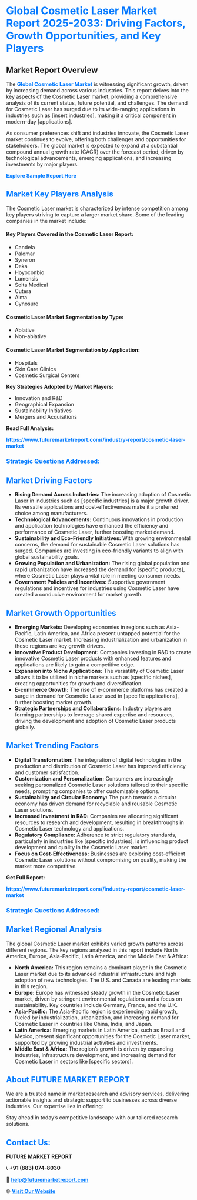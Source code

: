 <h1 style="color: #007BFF;">Global Cosmetic Laser Market Report 2025-2033: Driving Factors, Growth Opportunities, and Key Players</h1>

<section id="overview">
<h2>Market Report Overview</h2>
<p>The <a href="https://www.futuremarketreport.com//industry-report/cosmetic-laser-market" style="color: #007BFF; text-decoration: none;"><strong>Global Cosmetic Laser Market</strong></a> is witnessing significant growth, driven by increasing demand across various industries. This report delves into the key aspects of the Cosmetic Laser market, providing a comprehensive analysis of its current status, future potential, and challenges. The demand for Cosmetic Laser has surged due to its wide-ranging applications in industries such as [insert industries], making it a critical component in modern-day [applications].</p>
<p>As consumer preferences shift and industries innovate, the Cosmetic Laser market continues to evolve, offering both challenges and opportunities for stakeholders. The global market is expected to expand at a substantial compound annual growth rate (CAGR) over the forecast period, driven by technological advancements, emerging applications, and increasing investments by major players.</p>
</section>

<section id="overview">
<p><a href="https://www.futuremarketreport.com//request-sample/reportId=64719" style="color: #007BFF; text-decoration: none;"><strong>Explore Sample Report Here</strong></a></p>
</section>

<section id="key-players">
<h2 style="color: #007BFF;">Market Key Players Analysis</h2>
<p>The Cosmetic Laser market is characterized by intense competition among key players striving to capture a larger market share. Some of the leading companies in the market include:</p>
<h4>Key Players Covered in the Cosmetic Laser Report:</h4>
<ul><li>Candela</li><li>Palomar</li><li>Syneron</li><li>Deka</li><li>Hoyoconbio</li><li>Lumensis</li><li>Solta Medical</li><li>Cutera</li><li>Alma</li><li>Cynosure</li></ul>
<h4>Cosmetic Laser Market Segmentation by Type:</h4>
<ul><li>Ablative</li><li>Non-ablative</li></ul>

<h4>Cosmetic Laser Market Segmentation by Application:</h4>
<ul><li>Hospitals</li><li>Skin Care Clinics</li><li>Cosmetic Surgical Centers</li></ul>
<p><strong>Key Strategies Adopted by Market Players:</strong></p>
<ul>
<li>Innovation and R&D</li>
<li>Geographical Expansion</li>
<li>Sustainability Initiatives</li>
<li>Mergers and Acquisitions</li>
</ul>
</section>

<section>
<p><strong>Read Full Analysis: </strong></p><a href="https://www.futuremarketreport.com//industry-report/cosmetic-laser-market" style="color: #007BFF; text-decoration: none;"><strong>https://www.futuremarketreport.com//industry-report/cosmetic-laser-market</strong></a>
<h3 style="color: #007BFF;">Strategic Questions Addressed:</h3>
</section>

<section id="driving-factors">
<h2 style="color: #007BFF;">Market Driving Factors</h2>
<ul>
<li><strong>Rising Demand Across Industries:</strong> The increasing adoption of Cosmetic Laser in industries such as [specific industries] is a major growth driver. Its versatile applications and cost-effectiveness make it a preferred choice among manufacturers.</li>
<li><strong>Technological Advancements:</strong> Continuous innovations in production and application technologies have enhanced the efficiency and performance of Cosmetic Laser, further boosting market demand.</li>
<li><strong>Sustainability and Eco-Friendly Initiatives:</strong> With growing environmental concerns, the demand for sustainable Cosmetic Laser solutions has surged. Companies are investing in eco-friendly variants to align with global sustainability goals.</li>
<li><strong>Growing Population and Urbanization:</strong> The rising global population and rapid urbanization have increased the demand for [specific products], where Cosmetic Laser plays a vital role in meeting consumer needs.</li>
<li><strong>Government Policies and Incentives:</strong> Supportive government regulations and incentives for industries using Cosmetic Laser have created a conducive environment for market growth.</li>
</ul>
</section>

<section id="growth-opportunities">
<h2 style="color: #007BFF;">Market Growth Opportunities</h2>
<ul>
<li><strong>Emerging Markets:</strong> Developing economies in regions such as Asia-Pacific, Latin America, and Africa present untapped potential for the Cosmetic Laser market. Increasing industrialization and urbanization in these regions are key growth drivers.</li>
<li><strong>Innovative Product Development:</strong> Companies investing in R&D to create innovative Cosmetic Laser products with enhanced features and applications are likely to gain a competitive edge.</li>
<li><strong>Expansion into Niche Applications:</strong> The versatility of Cosmetic Laser allows it to be utilized in niche markets such as [specific niches], creating opportunities for growth and diversification.</li>
<li><strong>E-commerce Growth:</strong> The rise of e-commerce platforms has created a surge in demand for Cosmetic Laser used in [specific applications], further boosting market growth.</li>
<li><strong>Strategic Partnerships and Collaborations:</strong> Industry players are forming partnerships to leverage shared expertise and resources, driving the development and adoption of Cosmetic Laser products globally.</li>
</ul>
</section>

<section id="trending-factors">
<h2 style="color: #007BFF;">Market Trending Factors</h2>
<ul>
<li><strong>Digital Transformation:</strong> The integration of digital technologies in the production and distribution of Cosmetic Laser has improved efficiency and customer satisfaction.</li>
<li><strong>Customization and Personalization:</strong> Consumers are increasingly seeking personalized Cosmetic Laser solutions tailored to their specific needs, prompting companies to offer customizable options.</li>
<li><strong>Sustainability and Circular Economy:</strong> The push towards a circular economy has driven demand for recyclable and reusable Cosmetic Laser solutions.</li>
<li><strong>Increased Investment in R&D:</strong> Companies are allocating significant resources to research and development, resulting in breakthroughs in Cosmetic Laser technology and applications.</li>
<li><strong>Regulatory Compliance:</strong> Adherence to strict regulatory standards, particularly in industries like [specific industries], is influencing product development and quality in the Cosmetic Laser market.</li>
<li><strong>Focus on Cost-Effectiveness:</strong> Businesses are exploring cost-efficient Cosmetic Laser solutions without compromising on quality, making the market more competitive.</li>
</ul>
</section>

<section>
<p><strong>Get Full Report: </strong></p><a href="https://www.futuremarketreport.com//industry-report/cosmetic-laser-market" style="color: #007BFF; text-decoration: none;"><strong>https://www.futuremarketreport.com//industry-report/cosmetic-laser-market</strong></a>
<h3 style="color: #007BFF;">Strategic Questions Addressed:</h3>
</section>


<section id="regional-analysis">
<h2 style="color: #007BFF;">Market Regional Analysis</h2>
<p>The global Cosmetic Laser market exhibits varied growth patterns across different regions. The key regions analyzed in this report include North America, Europe, Asia-Pacific, Latin America, and the Middle East & Africa:</p>
<ul>
<li><strong>North America:</strong> This region remains a dominant player in the Cosmetic Laser market due to its advanced industrial infrastructure and high adoption of new technologies. The U.S. and Canada are leading markets in this region.</li>
<li><strong>Europe:</strong> Europe has witnessed steady growth in the Cosmetic Laser market, driven by stringent environmental regulations and a focus on sustainability. Key countries include Germany, France, and the U.K.</li>
<li><strong>Asia-Pacific:</strong> The Asia-Pacific region is experiencing rapid growth, fueled by industrialization, urbanization, and increasing demand for Cosmetic Laser in countries like China, India, and Japan.</li>
<li><strong>Latin America:</strong> Emerging markets in Latin America, such as Brazil and Mexico, present significant opportunities for the Cosmetic Laser market, supported by growing industrial activities and investments.</li>
<li><strong>Middle East & Africa:</strong> The region’s growth is driven by expanding industries, infrastructure development, and increasing demand for Cosmetic Laser in sectors like [specific sectors].</li>
</ul>
</section>

<footer>
<h2 style="color: #007BFF;">About FUTURE MARKET REPORT</h2>
<p>We are a trusted name in market research and advisory services, delivering actionable insights and strategic support to businesses across diverse industries. Our expertise lies in offering:</p>

<p>Stay ahead in today’s competitive landscape with our tailored research solutions.</p>

<h2 style="color: #007BFF;">Contact Us:</h2>
<p><strong>FUTURE MARKET REPORT</strong></p>
<p>📞 <strong>+91 (883) 074-8030</strong></p>
<p>📧 <strong><a href="mailto:help@futuremarketreport.com" style="color: #007BFF;">help@futuremarketreport.com</a></strong></p>
<p>🌐 <strong><a href="https://www.futuremarketreport.com/" style="color: #007BFF;">Visit Our Website</a></strong></p>
</footer>